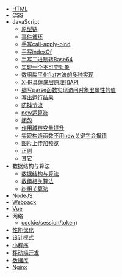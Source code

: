 * [HTML](HTML.md)
* [CSS](CSS.md)
* JavaScript
  * [原型链](javascript/原型链.md)
  * [事件循环](javascript/事件循环.md)
  * [手写call-apply-bind](javascript/手写call-apply-bind.md)
  * [手写indexOf](javascript/手写indexOf.md)
  * [手写二进制转Base64](javascript/手写二进制转Base64.md)
  * [实现一个不可变对象](javascript/实现一个不可变对象.md)
  * [数组扁平化flat方法的多种实现](javascript/数组扁平化flat方法的多种实现.md)
  * [XHR具体底层原理和API](javascript/XHR具体底层原理和API.md)
  * [编写parse函数实现访问对象里属性的值](javascript/编写parse函数实现访问对象里属性的值.md)
  * [写出运行结果](javascript/写出运行结果.md)
  * [防抖节流](javascript/防抖节流.md)
  * [new运算符](javascript/new运算符.md)
  * [闭包](javascript/闭包.md)
  * [作用域链变量提升](javascript/作用域链变量提升.md)
  * [实现构造函数不用new关键字会报错](javascript/实现构造函数不用new关键字会报错.md)
  * [图片上传加预览](javascript/图片上传加预览.md)
  * [正则](javascript/正则.md)
  * [其它](javascript/其它.md)
* 数据结构与算法
  * [数据结构与算法](数据结构与算法/README.md)
  * [数组相关算法](数据结构与算法/数组相关算法.md)
  * [树相关算法](数据结构与算法/树相关算法.md)
* [NodeJS](NodeJS.md)
* [Webpack](Webpack.md)
* [Vue](Vue.md)
* 网络
  * [cookie/session/token](网络/cookie-session-token.md))
* [性能优化](性能优化.md)
* [设计模式](设计模式.md)
* [小程序](小程序.md)
* [移动端开发](移动端开发.md)
* [数据库](数据库.md)
* [Nginx](Nginx.md)